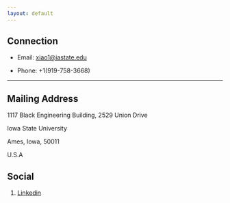 ```yaml
---
layout: default
---
```


## Connection

* Email: xiao1@iastate.edu

* Phone: +1(919-758-3668)

---

## Mailing Address

 1117 Black Engineering Building, 2529 Union Drive
 
 Iowa State University
 
 Ames, Iowa, 50011
 
 U.S.A

## Social

1. [Linkedin](https://www.linkedin.com/public-profile/settings?trk=d_flagship3_profile_self_view_public_profile)
